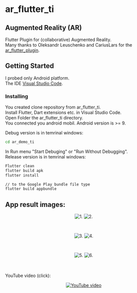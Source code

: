 # ar_flutter_ti

## Augmented Reality (AR)
Flutter Plugin for (collaborative) Augmented Reality.<br>
Many thanks to Oleksandr Leuschenko and CariusLars for the 
[ar_flutter_plugin](https://github.com/CariusLars/ar_flutter_plugin).<br>

## Getting Started<br>
I probed only Android platform.<br>
The IDE 
[Visual Studio Code](https://code.visualstudio.com/).<br>

### Installing<br>
You created clone repository from ar_flutter_ti.<br>
Install Flutter, Dart extensions etc. in Visual Studio Code.<br>
Open Folder the ar_flutter_ti directory.<br>
You connected you android mobil. Android version is >= 9. <br>

Debug version is in temrinal windows:
```bash
cd ar_demo_ti
```
In Run menu "Start Debuging" or "Run Without Debugging". <br>
Release version is in temrinal windows: <br>

```bash
Flutter clean
flutter build apk
flutter install

// to the Google Play bundle file type
flutter build appbundle 
```

## App result images:<br>
<div align="center">

![1.](ar_demo_ti/images/ar_demo_ti_screen1.jpg)
![2.](ar_demo_ti/images/ar_demo_ti_screen2.jpg)

</div><br>
<div align="center">

![3.](ar_demo_ti/images/ar_demo_ti_screen3.jpg)
![4.](ar_demo_ti/images/ar_demo_ti_screen4.jpg)

</div><br>
<div align="center">

![5.](ar_demo_ti/images/ar_demo_ti_screen5.jpg)
![6.](ar_demo_ti/images/ar_demo_ti_screen6.jpg)

</div><br>
<br>
YouTube video (click):<br>
<div align="center">

[![YouTube video](https://img.youtube.com/vi/AvguI4dyZtY/0.jpg)](https://www.youtube.com/watch?v=AvguI4dyZtY)

</div><br>
